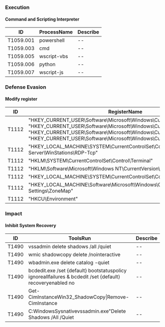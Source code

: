 ### Execution	
#### Command and Scripting Interpreter
|ID|ProcessName|Describe|
|--|--|--|
|T1059.001|powershell|--|
|T1059.003|cmd|--|
|T1059.005|wscript-vbs|--|
|T1059.006|python|--|
|T1059.007|wscript-js|--|
### Defense Evasion
#### Modify register
|ID|RegisterName|Describe|
|--|--|--|
|T1112|"HKEY_CURRENT_USER\Software\Microsoft\Windows\CurrentVersion\Run"<br>"HKEY_CURRENT_USER\Software\Microsoft\Windows\CurrentVersion\RunOnce"<br>"HKEY_CURRENT_USER\Software\Microsoft\Windows\CurrentVersion\RunServices"<br>"HKEY_CURRENT_USER\Software\Microsoft\Windows\CurrentVersion\RunServices"|HKEY_LOCAL_MACHINE <br> HKEY_CURRENT_USER|
|T1112|"HKEY_LOCAL_MACHINE\SYSTEM\CurrentControlSet\Control\Terminal Server\WinStations\RDP-Tcp"|--|
|T1112|"HKLM\SYSTEM\CurrentControlSet\Control\Terminal"|--|
|T1112|"HKLM\Software\Microsoft\Windows NT\CurrentVersion\Windows\Appinit_Dlls"|--|
|T1112|"HKEY_LOCAL_MACHINE\SYSTEM\CurrentControlSet\Control\WMI\Security"|--|
|T1112|"HKEY_LOCAL_MACHINE\Software\Microsoft\Windows\CurrentVersion\Internet Settings\ZoneMap"|--|
|T1112|"HKCU\Environment"|--|
### Impact
#### Inhibit System Recovery
|ID|ToolsRun|Describe|
|--|--|--|
|T1490|vssadmin delete shadows /all /quiet|--|
|T1490|wmic shadowcopy delete /nointeractive|--|
|T1490|wbadmin.exe delete catalog -quiet|--|
|T1490|bcdedit.exe /set {default} bootstatuspolicy ignoreallfailures & bcdedit /set {default} recoveryenabled no|--|
|T1490|Get-CimInstanceWin32_ShadowCopy\|Remove-CimInstance|--|
|T1490|C:WindowsSysnativevssadmin.exe"Delete Shadows /All /Quiet|--|


